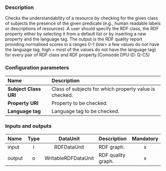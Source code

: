 ### Description

Checks the understandability of a resource by checking for the given class of subjects the presence of the given predicate (e.g., human readable labels or descriptions of resources). A user should specify the RDF class, the RDF property either by selecting it from a default list or by inserting a new property and the language tag. The output is the RDF quality report providing normalised scores in a ranges 0-1 (low= a few values do not have the language tag, high = most of the values do not have the language tag)  for every pair of RDF class and RDF property.(Comsode DPU ID: Q-C5)

### Configuration parameters

| Name | Description |
|:----|:----|
|**Subject Class URI** 	                  |Class of subjects for which property value is checked.       |
|**Property URI**		          |Property to be checked.           	       |
|**Language tag** 	                  |Language tag to be checked.       |

### Inputs and outputs

|Name |Type | DataUnit | Description | Mandatory |
|:--------|:------:|:------:|:-------------|:---------------------:|
|input |i |RDFDataUnit |RDF graph. |x|
|output |o |WritableRDFDataUnit |RDF quality graph. |x|
